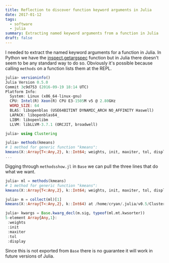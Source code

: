 ```yaml
---
title: Reflection to discover function keyword arguments in Julia
date: 2017-01-12
tags:
  - software
  - julia
summary: Extracting named keyword arguments from a function in Julia
draft: false
---
```


I needed to extract the named keyword arguments for a function in Julia. In
Python we have the
[inspect.getargspec](https://docs.python.org/3.5/library/inspect.html#inspect.getargspec)
function but in Julia there doesn't seem to be any standard way to do so.
Obviously it's possible because calling `methods` on a function lists them at
the REPL.

```julia
julia> versioninfo()
Julia Version 0.5.0
Commit 3c9d753 (2016-09-19 18:14 UTC)
Platform Info:
  System: Linux (x86_64-linux-gnu)
  CPU: Intel(R) Xeon(R) CPU E3-1505M v5 @ 2.80GHz
  WORD_SIZE: 64
  BLAS: libopenblas (USE64BITINT DYNAMIC_ARCH NO_AFFINITY Haswell)
  LAPACK: libopenblas64_
  LIBM: libopenlibm
  LLVM: libLLVM-3.7.1 (ORCJIT, broadwell)

julia> using Clustering

julia> methods(kmeans)
# 1 method for generic function "kmeans":
kmeans(X::Array{T<:Any,2}, k::Int64; weights, init, maxiter, tol, display) at /home/cryan/.julia/v0.5/Clustering/src/kmeans.jl:49
...
```

Digging through `methodsshow.jl` in `Base` we can pull the three lines that do
what we want.

```julia
julia> ml = methods(kmeans)
# 1 method for generic function "kmeans":
kmeans(X::Array{T<:Any,2}, k::Int64; weights, init, maxiter, tol, display) at /home/cryan/.julia/v0.5/Clustering/src/kmeans.jl:49

julia> m = collect(ml)[1]
kmeans(X::Array{T<:Any,2}, k::Int64) at /home/cryan/.julia/v0.5/Clustering/src/kmeans.jl:49

julia> kwargs = Base.kwarg_decl(m.sig, typeof(ml.mt.kwsorter))
5-element Array{Any,1}:
 :weights
 :init   
 :maxiter
 :tol    
 :display

```

Since this is not exported from `Base` there is no guarantee it will work in
future versions of Julia.
